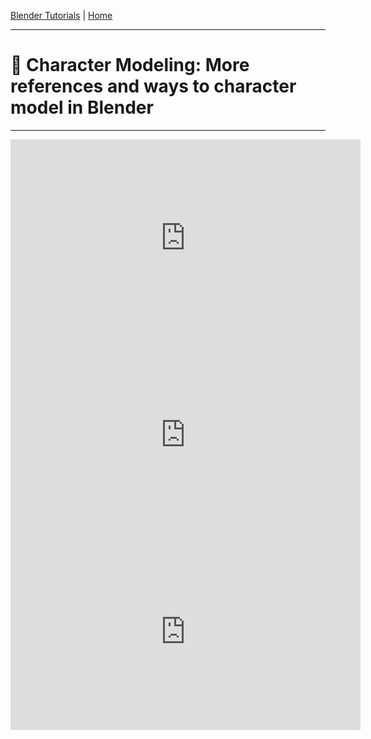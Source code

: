 [Blender Tutorials](README.md) | [Home](../../README.md)

-------------------------------------------------------------------------------

# 👾 Character Modeling: More references and ways to character model in Blender

---

<iframe width="560" height="315" src="https://www.youtube.com/embed/sbCW0Cs7aI8?si=LzK3esa4KXE6vwvm" title="YouTube video player" frameborder="0" allow="accelerometer; autoplay; clipboard-write; encrypted-media; gyroscope; picture-in-picture; web-share" referrerpolicy="strict-origin-when-cross-origin" allowfullscreen></iframe>

<iframe width="560" height="315" src="https://www.youtube.com/embed/bwK7uk-A1y4?si=d94WI1CtOS3p7BDE" title="YouTube video player" frameborder="0" allow="accelerometer; autoplay; clipboard-write; encrypted-media; gyroscope; picture-in-picture; web-share" referrerpolicy="strict-origin-when-cross-origin" allowfullscreen></iframe>

<iframe width="560" height="315" src="https://www.youtube.com/embed/Lxem4yMs5Dg?si=6bSJvoX63ijdHWy5" title="YouTube video player" frameborder="0" allow="accelerometer; autoplay; clipboard-write; encrypted-media; gyroscope; picture-in-picture; web-share" referrerpolicy="strict-origin-when-cross-origin" allowfullscreen></iframe>
